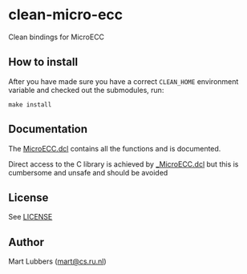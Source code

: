 # clean-micro-ecc

Clean bindings for MicroECC

## How to install
After you have made sure you have a correct `CLEAN_HOME` environment variable and checked out the submodules, run:

    make install

## Documentation
The [MicroECC.dcl](src/MicroECC.dcl) contains all the functions and is documented.

Direct access to the C library is achieved by [\_MicroECC.dcl](src/_MicroECC.dcl) but this is cumbersome and unsafe and should be avoided

## License
See [LICENSE](LICENSE)

## Author
Mart Lubbers (mart@cs.ru.nl)
